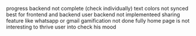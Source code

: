 progress backend not complete (check individually)
text colors not synced best for frontend and backend
user backend not implementeed
sharing feature like whatsapp or gmail
gamification not done fully
home page is not interesting to thrive user into check his mood